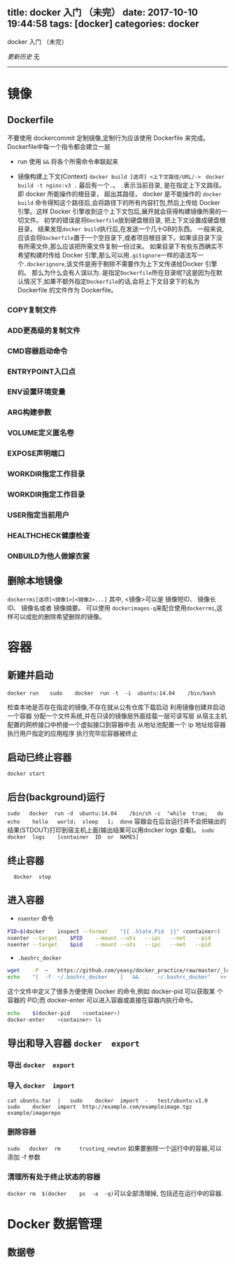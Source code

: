 title: docker 入门 （未完）
date: 2017-10-10 19:44:58
tags: [docker]
categories: docker
---

docker 入门 （未完）

*更新历史*
无
<!-- more -->

---------------------------------------------------------------------

# 镜像
## Dockerfile
不要使用 dockercommit 定制镜像,定制行为应该使用 Dockerfile 来完成。
Dockerfile中每一个指令都会建立一层

+ run
使用 `&&` 将各个所需命令串联起来

+ 镜像构建上下文(Context)
`docker build [选项] <上下文路径/URL/->`
` docker build -t nginx:v3 .`
最后有一个`.`。 `.`表示当前目录, 是在指定上下文路径。 即 docker 所能操作的根目录， 超出其路径， docker 是不能操作的
`docker build`  命令得知这个路径后,会将路径下的所有内容打包,然后上传给 Docker 引擎。这样 Docker 引擎收到这个上下文包后,展开就会获得构建镜像所需的一切文件。
初学的错误是将`Dockerfile`放到硬盘根目录, 把上下文设置成硬盘根目录， 结果发现`docker build`执行后,在发送一个几十GB的东西。
一般来说,应该会将`Dockerfile`置于一个空目录下,或者项目根目录下。如果该目录下没有所需文件,那么应该把所需文件复制一份过来。
如果目录下有些东西确实不希望构建时传给 Docker 引擎,那么可以用`.gitignore`一样的语法写一个`.dockerignore`,该文件是用于剔除不需要作为上下文传递给Docker 引擎的。
那么为什么会有人误以为`.`是指定`Dockerfile`所在目录呢?这是因为在默认情况下,如果不额外指定`Dockerfile`的话,会将上下文目录下的名为 Dockerfile  的文件作为 Dockerfile。

### COPY复制文件
### ADD更高级的复制文件
### CMD容器启动命令
### ENTRYPOINT入口点
### ENV设置环境变量
### ARG构建参数
### VOLUME定义匿名卷
### EXPOSE声明端口
### WORKDIR指定工作目录
### WORKDIR指定工作目录
### USER指定当前用户
### HEALTHCHECK健康检查
### ONBUILD为他人做嫁衣裳


## 删除本地镜像
`dockerrmi[选项]<镜像1>[<镜像2>...]`
其中, <镜像>可以是  镜像短ID、  镜像长ID、  镜像名或者  镜像摘要。
可以使用 `dockerimages-q`来配合使用`dockerrmi`,这样可以成批的删除希望删除的镜像。


# 容器
## 新建并启动
`docker	run`
`	sudo	docker	run	-t	-i	ubuntu:14.04	/bin/bash`

检查本地是否存在指定的镜像,不存在就从公有仓库下载启动
利用镜像创建并启动一个容器
分配一个文件系统,并在只读的镜像层外面挂载一层可读写层
从宿主主机配置的网桥接口中桥接一个虚拟接口到容器中去
从地址池配置一个	ip	地址给容器
执行用户指定的应用程序
执行完毕后容器被终止


## 启动已终止容器
`docker	start`

## 后台(background)运行
`sudo	docker	run	-d	ubuntu:14.04	/bin/sh	-c	"while	true;	do	echo	hello	world;	sleep	1;	done`
容器会在后台运行并不会把输出的结果(STDOUT)打印到宿主机上面(输出结果可以用docker	logs	查看)。
`sudo	docker	logs	[container	ID	or	NAMES]`

## 终止容器
`	docker	stop	 `

## 进入容器
+ `nsenter`	命令

```sh
PID=$(docker	inspect	--format	"{{	.State.Pid	}}"	<container>)
nsenter	--target	$PID	--mount	--uts	--ipc	--net	--pid
nsenter	--target	$pid	--mount	--uts	--ipc	--net	--pid		--	/usr/bin/env	\	--ignore-environment	HOME=/root	/bin/bash	--login
```

+ `.bashrc_docker`
```sh
wget	-P	~	https://github.com/yeasy/docker_practice/raw/master/_local/.bashrc_docker;
echo	"[	-f	~/.bashrc_docker	]	&&	.	~/.bashrc_docker"	>>	~/.bashrc;	source	~/.bashrc
```

这个文件中定义了很多方便使用	Docker	的命令,例如	 	docker-pid		可以获取某
个容器的	PID;而	 	docker-enter		可以进入容器或直接在容器内执行命令。

```sh
echo	$(docker-pid	<container>)
docker-enter	<container>	ls
```

## 导出和导入容器 `docker	export`
### 导出 `docker	export`

### 导入 `docker	import`
```
cat	ubuntu.tar	|	sudo	docker	import	-	test/ubuntu:v1.0
sudo	docker	import	http://example.com/exampleimage.tgz	example/imagerepo
```

### 删除容器
`sudo	docker	rm		trusting_newton`
如果要删除一个运行中的容器,可以添加	 	-f		参数

### 清理所有处于终止状态的容器
`docker	rm	$(docker	ps	-a	-q)`可以全部清理掉, 包括还在运行中的容器.


# Docker	数据管理
## 数据卷



